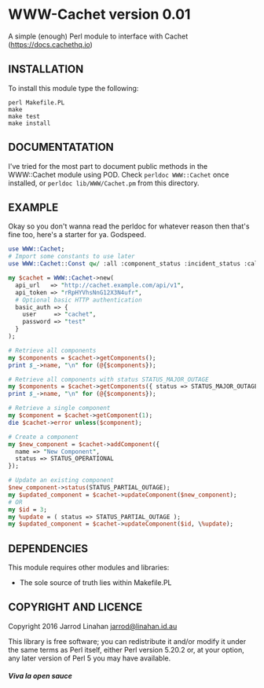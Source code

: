 # WWW-Cachet version 0.01

A simple (enough) Perl module to interface with Cachet (https://docs.cachethq.io)

## INSTALLATION

To install this module type the following:

    perl Makefile.PL
    make
    make test
    make install

## DOCUMENTATATION

I've tried for the most part to document public methods in the WWW::Cachet module using POD.
Check ```perldoc WWW::Cachet``` once installed, or ```perldoc lib/WWW/Cachet.pm``` from this directory.

## EXAMPLE

Okay so you don't wanna read the perldoc for whatever reason then that's fine too, here's a starter for
ya. Godspeed.

```perl
use WWW::Cachet;
# Import some constants to use later
use WWW::Cachet::Const qw/ :all :component_status :incident_status :calc_type /;

my $cachet = WWW::Cachet->new(
  api_url   => "http://cachet.example.com/api/v1",
  api_token => "rRpHYVhsNnG12X3N4ufr",
  # Optional basic HTTP authentication
  basic_auth => {
    user     => "cachet",
    password => "test"
  }
);

# Retrieve all components
my $components = $cachet->getComponents();
print $_->name, "\n" for (@{$components});

# Retrieve all components with status STATUS_MAJOR_OUTAGE
my $components = $cachet->getComponents({ status => STATUS_MAJOR_OUTAGE });
print $_->name, "\n" for (@{$components});

# Retrieve a single component
my $component = $cachet->getComponent(1);
die $cachet->error unless($component);

# Create a component
my $new_component = $cachet->addComponent({
  name => "New Component",
  status => STATUS_OPERATIONAL
});

# Update an existing component
$new_component->status(STATUS_PARTIAL_OUTAGE);
my $updated_component = $cachet->updateComponent($new_component);
# OR
my $id = 3;
my %update = ( status => STATUS_PARTIAL_OUTAGE );
my $updated_component = $cachet->updateComponent($id, \%update);
```

## DEPENDENCIES

This module requires other modules and libraries:
  - The sole source of truth lies within Makefile.PL

## COPYRIGHT AND LICENCE

Copyright 2016 Jarrod Linahan <jarrod@linahan.id.au>

This library is free software; you can redistribute it and/or modify
it under the same terms as Perl itself, either Perl version 5.20.2 or,
at your option, any later version of Perl 5 you may have available.

##### Viva la open sauce
